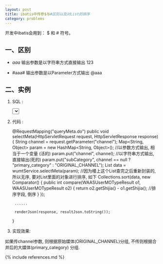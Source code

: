```yaml
---
layout: post
title: ibatis中传参$与#区别以及对List的排序
category: problems
---
```

开发中ibatis会用到： $ 和 # 符号。
 
一、区别
-----------

* $aaa$ 输出参数是以字符串方式直接输出 123

* \#aaa\# 输出参数是以Parameter方式输出 @aaa

二、实例
-----------

1. SQL :

	<select id="selectMetaMandao"  parameterClass="java.util.HashMap" resultMap="WaasmetaMandaoMap" >  
	SELECT $subCategory$ rchannel,sum(mandao) mandao from
	( SELECT nvl(channel,'-') channel,ROUND(count(1)*0.1131) mandao  FROM WAAS_VIEW_USER_RESULT a 
	AND not EXISTS (
	SELECT msgid
	  FROM DT_XMS_MT b
	 WHERE EXISTS
		   (SELECT MSGID FROM WAAS_VIEW_USER_RESULT WHERE STATUS = 'SUCCESS' AND msgid = b.msgid)
	AND msgid = a.msgid)
	   GROUP BY channel) d LEFT JOIN waas_channel_summary c ON d.channel = c.original_channel 
	<isNotEmpty property="channel">
			WHERE c.original_channel LIKE '%'||#channel#||'%' 
	 </isNotEmpty>
	   GROUP BY $subCategory$
	</select>

2. 代码 : 

	@RequestMapping("queryMeta.do")
	public void selectMeta(HttpServletRequest request, HttpServletResponse response) {
		String channel = request.getParameter("channel");
		Map<String, Object> param = new HashMap<String, Object>();
		//以参数方式输出, 相当于一个变量 (活的)
		param.put("channel", channel); 
		//以字符串方式输出, 直接输出(死的)
		param.put("subCategory", channel == null ? "primary_category" : "ORIGINAL_CHANNEL"); 
		List<WAASUserMOTypeResult> data = wumtService.selectMeta(param);
		//因为楼上这个List查完之后重新封装的, 所以无序, 要对List里面的对象进行排序, 如下
		Collections.sort(data, new Comparator<WAASUserMOTypeResult>() {
			public int compare(WAASUserMOTypeResult o1, WAASUserMOTypeResult o2) {
				return o2.getShijia() - o1.getShijia(); //排序字段, 倒序
			}
		});
		
		......
		
		renderJson(response, resultJson.toString());

	}

3. 实现效果:

如果传channel参数, 则根据原始媒体(ORIGINAL_CHANNEL)分组, 不传则根据合并后的大媒体(primary_category) 分组.


{% include references.md %}
